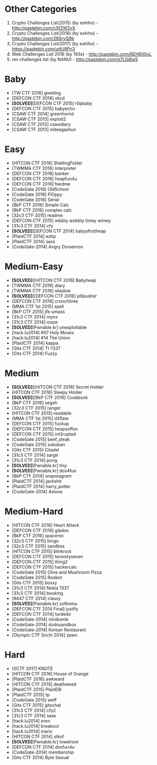 # Other Categories
1. Crypto Challenges List(2015) (by eshiho) - http://pastebin.com/cSfZW2yX
2. Crypto Challenges List(2016) (by eshiho) - http://pastebin.com/28SrvQ9b
3. Crypto Challenges List(2017) (by eshiho) - https://pastebin.com/uttU8Pn3
4. Web Challenges List 2016 (by 193s) - http://pastebin.com/6EH6X0yL
5. rev challenges list (by N4NU) - http://pastebin.com/q7LGi8w5
 
# Baby

* [TW CTF 2016] greeting
* [DEFCON CTF 2016] xkcd
* __\[SOLVED\]__[DEFCON CTF 2015] r0pbaby
* [DEFCON CTF 2015] babyecho
* [CSAW CTF 2014] greenhornd
* [CSAW CTF 2013] exploit2
* [CSAW CTF 2013] csawdiary
* [CSAW CTF 2013] miteegashun
 
# Easy
 
* [HITCON CTF 2016] ShellingFolder
* [TWMMA CTF 2016] Interpreter
* [DEFCON CTF 2016] banker
* [DEFCON CTF 2016] heapfun4u
* [DEFCON CTF 2016] feedme
* [CodeGate 2016] OldSchool
* [CodeGate 2016] FlOppy
* [CodeGate 2016] Serial
* [BkP CTF 2016] Simple Calc
* [BkP CTF 2016] complex calc 
* [32c3 CTF 2015] readme
* [DEFCON CTF 2015] wibbly wobbly timey wimey
* [31c3 CTF 2014] cfy
* __\[SOLVED\]__[DEFCON CTF 2014] babysfirstheap
* [PlaidCTF 2014] ezhp
* [PlaidCTF 2014] sass
* [CodeGate-2014] Angry Doraemon
 
# Medium-Easy
 
* __\[SOLVED\]__[[HITCON CTF 2016] Babyheap
* [TWMMA CTF 2016] diary
* [TWMMA CTF 2016] shadow
* __\[SOLVED\]__[[DEFCON CTF 2016] pillpusher
* [DEFCON CTF 2016] crunchtime
* [MMA CTF 1st 2015] spell
* [BkP CTF 2015] jfk-umass
* [31c3 CTF 2014] mynx
* [31c3 CTF 2014] maze
* __\[SOLVED\]__[Pwnable.kr] unexploitable
* [hack.lu2014] #07 Holy Moses
* [hack.lu2014] #14 The Union
* [PlaidCTF 2014] kappa
* [Gits CTF 2014] TI-1337
* [Gits CTF 2014] Fuzzy
 
# Medium
 
* __\[SOLVED\]__[[HITCON CTF 2016] Secret Holder
* [HITCON CTF 2016] Sleepy Holder
* __\[SOLVED\]__[[BkP CTF 2016] Cookbook
* [BkP CTF 2016] segsh
* [32c3 CTF 2015] ranger
* [HITCON CTF 2015] readable
* [MMA CTF 1st 2015] d3flate
* [DEFCON CTF 2015] fuckup
* [DEFCON CTF 2015] heapsoffun
* [DEFCON CTF 2015] int3rupted
* [CodeGate 2015] beef\_steak
* [CodeGate 2015] sokoban
* [Gits CTF 2015] Citadel
* [31c3 CTF 2014] sarge
* [31c3 CTF 2014] pong
* __\[SOLVED\]__[Pwnable.kr] tiny
* __\[SOLVED\]__[Pwnable.kr] dos4fun
* [BkP CTF 2014] snapstagram
* [PlaidCTF 2014] jackshit
* [PlaidCTF 2014] harry\_potter
* [CodeGate-2014] 4stone
 
# Medium-Hard
 
* [HITCON CTF 2016] Heart Attack
* [DEFCON CTF 2016] glados
* [BkP CTF 2016] spacerex
* [32c3 CTF 2015] bingo
* [32c3 CTF 2015] sandbox
* [HITCON CTF 2015] blinkroot
* [DEFCON CTF 2015] tensixtyseven
* [DEFCON CTF 2015] thing2
* [DEFCON CTF 2015] hackercalc
* [CodeGate 2015] Olive and Mushroom Pizza
* [CodeGate 2015] Rodent
* [Gits CTF 2015] boxxy
* [31c3 CTF 2014] Nokia 1337
* [31c3 CTF 2014] booking
* [9447 CTF 2014] classy
* __\[SOLVED\]__[Pwnable.kr] softmmu
* [DEFCON CTF 2014 Final] justify
* [DEFCON CTF 2014] turdedo
* [CodeGate-2014] minibomb
* [CodeGate-2014] dodosandbox
* [CodeGate-2014] Korean Restaurant
* [Olympic CTF Sochi 2014] zpwn

# Hard
 
* [0CTF 2017] KNOTE
* [HITCON CTF 2016] House of Orange
* [PlaidCTF 2016] awkward
* [HITCON CTF 2015] deathweed
* [PlaidCTF 2015] PlaidDB
* [PlaidCTF 2015] tp
* [CodeGate 2015] weff
* [Gits CTF 2015] gitschat
* [31c3 CTF 2014] cfy2
* [31c3 CTF 2014] saas
* [hack.lu2014] oreo
* [hack.lu2014] breakout
* [hack.lu2014] mario 
* [HITCON CTF 2014] stkof
* __\[SOLVED\]__[Pwnable.kr] towelroot
* [DEFCON CTF 2014] dosfun4u
* [CodeGate-2014] membership
* [Gits CTF 2014] Byte Sexual
